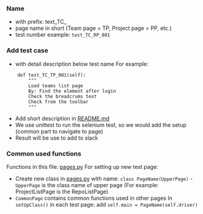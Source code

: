 ### Name
- with prefix: text_TC_
- page name in short (Team page = TP, Project page = PP, etc.)
- test number
example: `test_TC_RP_001`

### Add test case
- with detail description below test name
For example: 
```
    def test_TC_TP_001(self):
        """
        Load teams list page 
        By: Find the element after login 
        Check the breadcrums text
        Check from the toolbar
        """
```
- Add short description in [README.md](../README.md)
- We use unittest to run the selenium test, so we would add the setup (common part to navigate to page)
- Result will be use to add to slack

### Common used functions
Functions in this file: [pages.py](../src/common/pages.py)
For setting up new test page:
- Create new class in [pages.py](../src/common/pages.py) with name: `class PageName(UpperPage)` - `UpperPage` is the class name of upper page (For example: ProjectListPage is the RepoListPage)
- `CommonPage` contains common functions used in other pages
In `setUpClass()` in each test page: add `self.main = PageName(self.driver)`